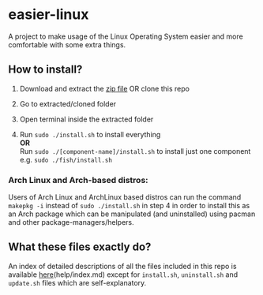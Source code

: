 # easier-linux

A project to make usage of the Linux Operating System easier and more comfortable with some extra things.

## How to install?

1. Download and extract the [zip file](https://github.com/realmazharhussain/easier-linux/archive/refs/heads/main.zip) OR clone this repo

2. Go to extracted/cloned folder

3. Open terminal inside the extracted folder

4. Run `sudo ./install.sh` to install everything\
   **OR**\
   Run `sudo ./[component-name]/install.sh` to install just one component\
   e.g. `sudo ./fish/install.sh`

### Arch Linux and Arch-based distros:

Users of  Arch Linux and ArchLinux based distros can run the command `makepkg -i` instead of `sudo ./install.sh` in step 4 in order to install this as an Arch package which can be manipulated (and uninstalled) using pacman and other package-managers/helpers.

## What these files exactly do?

An index of detailed descriptions of all the files included in this repo is available [here](help/index.md)(help/index.md) except for `install.sh`, `uninstall.sh` and `update.sh` files which are self-explanatory. 
